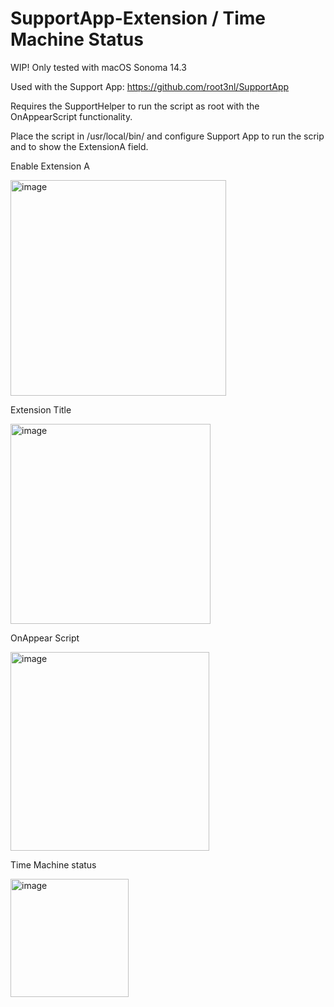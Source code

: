 # SupportApp-Extension / Time Machine Status
WIP!
Only tested with macOS Sonoma 14.3

Used with the Support App:
https://github.com/root3nl/SupportApp

Requires the SupportHelper to run the script as root with the OnAppearScript functionality.

Place the script in /usr/local/bin/ and configure Support App to run the scrip and to show the ExtensionA field.

Enable Extension A

<img width="345" alt="image" src="https://github.com/github-user14/SupportApp-Extensions/assets/158499136/bd0e4d9d-6cba-42e5-a71f-5c5d6279db57">

Extension Title

<img width="320" alt="image" src="https://github.com/github-user14/SupportApp-Extensions/assets/158499136/374fb6d3-9c1d-4d68-96b9-17c420e61282">


OnAppear Script

<img width="318" alt="image" src="https://github.com/github-user14/SupportApp-Extensions/assets/158499136/d5226839-4278-4732-808f-11617f058341">

Time Machine status

<img width="189" alt="image" src="https://github.com/github-user14/SupportApp-Extensions/assets/158499136/7f4e0158-add4-4c14-8e5b-30addf043969">
